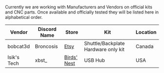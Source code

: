 Currently we are working with Manufacturers and Vendors on official kits and CNC parts.  Once available and officially tested they will be listed here in alphabetical order.

| Vendor | Discord Name | Store | Kit | Location |
|--------|--------------|-------|-----|----------|
| bobcat3d | Broncosis | [Etsy](https://www.etsy.com/ca/listing/1736497017/voron-stealth-changer-essential-hardware) | Shuttle/Backplate Hardware only kit | Canada |
| Isik's Tech | xbst_ | [Birds' Nest](https://store.isiks.tech/products/birds-nest) | USB Hub | USA |
